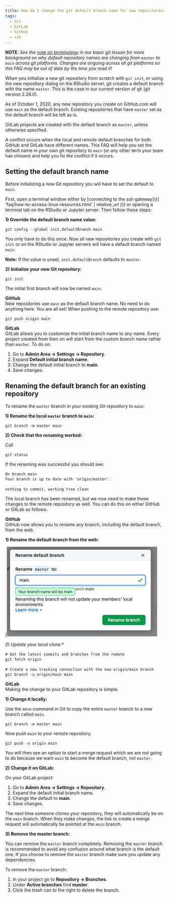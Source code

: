 ```yaml
---
title: How do I change the git default branch name for new repositories from master to main?
tags:
  - Git
  - GitLab
  - GitHub
  - ssh
---
```


**NOTE**: *See the [note on terminology](https://cyberhelp.sesync.org/basic-git-lesson/#/slides/config) in our basic git lesson for more background on why default repository names are changing from `master` to `main` across git platforms. Changes are ongoing across all git platforms so this FAQ may be out of date by the time you read it!*

When you initialize a new git repository from scratch with `git init`, or using the new repository dialog on the RStudio server, git creates a default branch with the name `master`. This is the case in our current version of git (git version 2.28.0).

As of October 1, 2020, any new repository you create on GitHub.com will use `main` as the default branch. Existing repositories that have `master` set as the default branch will be left as is. 

GitLab projects are created with the default branch as `master`, unless otherwise specified. 

A conflict occurs when the local and remote default branches for both GitHub and GitLab have different names. This FAQ will help you set the default name in your own git repository to `main` (or any other term your team has chosen) and help you fix the conflict if it occurs.

## Setting the default branch name

Before initializing a new Git repository you will have to set the default to `main`.

First, open a terminal window either by [connecting to the ssh gateway]({{ 'faq/how-to-access-linux-resources.html' | relative_url }}) or opening a terminal tab on the RStudio or Jupyter server. Then follow these steps:

**1) Override the default branch name value:**

```
git config --global init.defaultBranch main
```
You only have to do this once. Now all new repositories you create with `git init` or on the RStudio or Jupyter servers will have a default branch named `main`.

**Note:** If the value is unset, `init.defaultBranch` defaults to `master`.

**2) Initialize your new Git repository:**

```
git init
```
The initial first branch will now be named `main`.

**GitHub**  
New repositories use `main` as the default branch name. 
No need to do anything here. You are all set!
When pushing to the remote repository use:
```
git push origin main
```

**GitLab**  
GitLab allows you to customize the initial branch name to any name. Every project  created from then on will start from the custom branch name rather than `master`. 
To do so:

1. Go to **Admin Area -> Settings -> Repository**.
2. Expand **Default initial branch name**.
3. Change the default initial branch to **main**.
4. Save changes.


## Renaming the default branch for an existing repository
To rename the `master` branch in your existing Git repository to `main`:

**1) Rename the local `master` branch to `main`:**

```
git branch -m master main
```

**2) Check that the renaming worked:**

Call

```
git status
```

If the renaming was successful you should see:

```
On branch main
Your branch is up to date with 'origin/master'.

nothing to commit, working tree clean
```
The local branch has been renamed, but we now need to make these changes to the remote repository as well. You can do this on either GitHub or GitLab as follows.

**GitHub**  
GitHub now allows you to rename any branch, including the default branch, from the web.

**1) Rename the default branch from the web:**

[![infographic](/assets/images/github_default_rename.png)


*2) Update your local clone:**

```
# Get the latest commits and branches from the remote
git fetch origin

# Create a new tracking connection with the new origin/main branch
git branch -u origin/main main
```

**GitLab**  
Making the change to your GitLab repository is simple. 

**1) Change it locally:**

Use the `move` command in Git to copy the entire `master` branch to a new branch called `main`.
```
git branch -m master main
```

Now push `main` to your remote repository.
```
git push -u origin main
```

You will then see an option to start a merge request which we are not going to do because we want `main` to become the default branch, not `master`.


**2) Change it on GitLab:**

On your GitLab project:
1. Go to **Admin Area -> Settings -> Repository**.
2. Expand the default initial branch name.
3. Change the default to **main**.
4. Save changes. 

The next time someone clones your repository, they will automatically be on the `main` branch. When they make changes, the link to create a merge request will automatically be pointed at the `main` branch. 

**3) Remove the master branch:**

You can remove the `master` branch completely.
Removing the `master` branch is recommended to avoid any confusion around what branch is the default one. 
If you choose to remove the `master` branch make sure you update any dependencies.

To remove the `master` branch:

1. In your project go to **Repository -> Branches**.
2. Under **Active branches** find **master**.
3. Click the trash can to the right to delete the branch.
